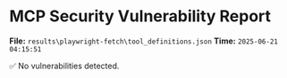 # MCP Security Vulnerability Report
**File:** `results\playwright-fetch\tool_definitions.json`
**Time:** `2025-06-21 04:15:51`

✅ No vulnerabilities detected.